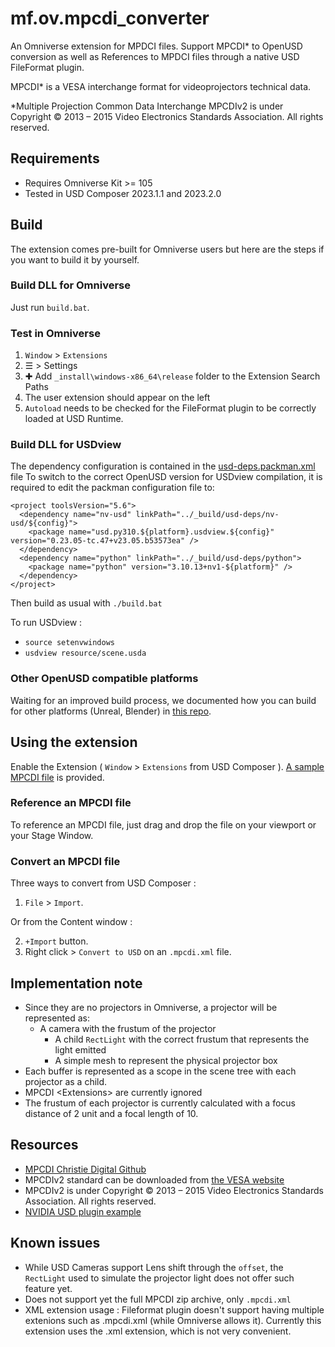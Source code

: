# mf.ov.mpcdi_converter

An Omniverse extension for MPDCI files.
Support MPCDI* to OpenUSD conversion as well as References to MPDCI files through a native USD FileFormat plugin.

MPCDI* is a VESA interchange format for videoprojectors technical data.

*Multiple Projection Common Data Interchange
MPCDIv2 is under Copyright © 2013 – 2015 Video Electronics Standards Association. All rights reserved.

## Requirements

- Requires Omniverse Kit >= 105
- Tested in USD Composer 2023.1.1 and 2023.2.0

## Build

The extension comes pre-built for Omniverse users but here are the steps if you want to build it by yourself.  

### Build DLL for Omniverse

Just run `build.bat`. 

### Test in Omniverse

1. `Window` > `Extensions`
2. ☰ > Settings
3. ✚ Add `_install\windows-x86_64\release` folder to the Extension Search Paths
4. The user extension should appear on the left
5. `Autoload` needs to be checked for the FileFormat plugin to be correctly loaded at USD Runtime. 

### Build DLL for USDview

The dependency configuration is contained in the [usd-deps.packman.xml](deps/usd-deps.packman.xml) file
To switch to the correct OpenUSD version for USDview compilation, it is required to edit the packman configuration file to:

```
<project toolsVersion="5.6">
  <dependency name="nv-usd" linkPath="../_build/usd-deps/nv-usd/${config}">
    <package name="usd.py310.${platform}.usdview.${config}" version="0.23.05-tc.47+v23.05.b53573ea" />
  </dependency>
  <dependency name="python" linkPath="../_build/usd-deps/python">
    <package name="python" version="3.10.13+nv1-${platform}" />
  </dependency>
</project>
```

Then build as usual with `./build.bat`

To run USDview :
- `source setenvwindows`
- `usdview resource/scene.usda`

### Other OpenUSD compatible platforms

Waiting for an improved build process, we documented how you can build for other platforms (Unreal, Blender) in [this repo](https://github.com/MomentFactory/Omniverse-MVR-GDTF-converter).

## Using the extension

Enable the Extension ( `Window` > `Extensions` from USD Composer ).
[A sample MPCDI file](./exts/mf.ov.mpcdi_converter/mf/ov/mpcdi_converter/sample/Cube-mapping.mpcdi.xml) is provided.

### Reference an MPCDI file
To reference an MPCDI file, just drag and drop the file on your viewport or your Stage Window. 

### Convert an MPCDI file

Three ways to convert from USD Composer :
1. `File` > `Import`.

Or from the Content window :

2. `+Import` button.
3. Right click > `Convert to USD` on an `.mpcdi.xml` file.

## Implementation note
- Since they are no projectors in Omniverse, a projector will be represented as:
  - A camera with the frustum of the projector
    - A child `RectLight` with the correct frustum that represents the light emitted
	- A simple mesh to represent the physical projector box
- Each buffer is represented as a scope in the scene tree with each projector as a child.
- MPCDI \<Extensions\> are currently ignored
- The frustum of each projector is currently calculated with a focus distance of 2 unit and a focal length of 10.

## Resources
- [MPCDI Christie Digital Github](https://github.com/ChristieDigital/mpcdi/blob/master/MPCDI_explained.md)
- MPCDIv2 standard can be downloaded from [the VESA website](https://vesa.org/vesa-standards/)
- MPCDIv2 is under Copyright © 2013 – 2015 Video Electronics Standards Association. All rights reserved.
- [NVIDIA USD plugin example](https://github.com/NVIDIA-Omniverse/usd-plugin-samples)

## Known issues

- While USD Cameras support Lens shift through the `offset`, the `RectLight` used to simulate the projector light does not offer such feature yet. 
- Does not support yet the full MPCDI zip archive, only `.mpcdi.xml`
- XML extension usage : Fileformat plugin doesn't support having multiple extenions such as .mpcdi.xml (while Omniverse allows it). Currently this extension uses the .xml extension, which is not very convenient.